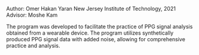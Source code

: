Author: Omer Hakan Yaran
New Jersey Institute of Technology, 2021
Advisor: Moshe Kam

The program was developed to facilitate the practice of PPG signal analysis obtained from a wearable device. 
The program utilizes synthetically produced PPG signal data with added noise, allowing for comprehensive practice and analysis.
